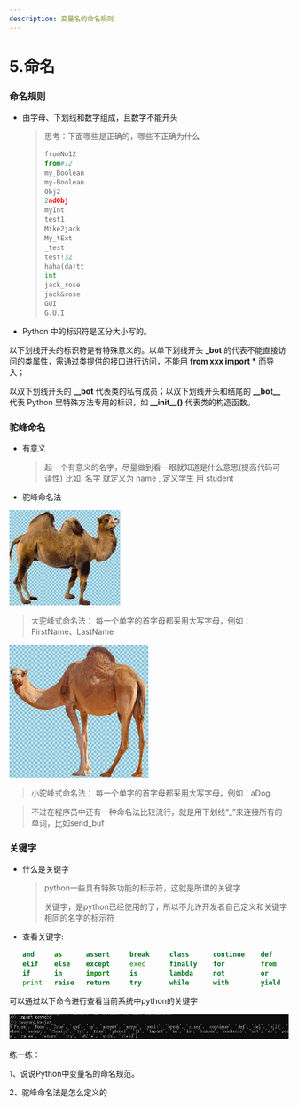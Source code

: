 ```yaml
---
description: 变量名的命名规则
---
```


# 5.命名

### 命名规则 <a id="&#x6807;&#x793A;&#x7B26;&#x7684;&#x89C4;&#x5219;"></a>

* 由字母、下划线和数字组成，且数字不能开头

  > 思考：下面哪些是正确的，哪些不正确为什么
  >
  > ```python
  > fromNo12
  > from#12
  > my_Boolean
  > my-Boolean
  > Obj2
  > 2ndObj
  > myInt
  > test1
  > Mike2jack
  > My_tExt
  > _test
  > test!32
  > haha(da)tt
  > int
  > jack_rose
  > jack&rose
  > GUI
  > G.U.I
  > ```

*  Python 中的标识符是区分大小写的。

  以下划线开头的标识符是有特殊意义的。以单下划线开头 **\_bot** 的代表不能直接访问的类属性，需通过类提供的接口进行访问，不能用 **from xxx import \*** 而导入；

  以双下划线开头的 **\_\_bot** 代表类的私有成员；以双下划线开头和结尾的 **\_\_bot\_\_** 代表 Python 里特殊方法专用的标识，如 **\_\_init\_\_\(\)** 代表类的构造函数。



### 驼峰命名 <a id="&#x547D;&#x540D;&#x89C4;&#x5219;"></a>

* 有意义

  > 起一个有意义的名字，尽量做到看一眼就知道是什么意思\(提高代码可 读性\) 比如: 名字 就定义为 name , 定义学生 用 student

* 驼峰命名法

![](.gitbook/assets/tu-pian-9.png)

> 大驼峰式命名法： 每一个单字的首字母都采用大写字母，例如：FirstName、LastName

![](.gitbook/assets/tu-pian-8.png)



> 小驼峰式命名法： 每一个单字的首字母都采用大写字母，例如：aDog

> 不过在程序员中还有一种命名法比较流行，就是用下划线“\_”来连接所有的单词，比如send\_buf

### 关键字 <a id="&#x5173;&#x952E;&#x5B57;"></a>

* 什么是关键字

  > python一些具有特殊功能的标示符，这就是所谓的关键字
  >
  > 关键字，是python已经使用的了，所以不允许开发者自己定义和关键字相同的名字的标示符

* 查看关键字:

  ```python
  and     as      assert     break     class      continue    def     del
  elif    else    except     exec      finally    for         from    global
  if      in      import     is        lambda     not         or      pass
  print   raise   return     try       while      with        yield
  ```

可以通过以下命令进行查看当前系统中python的关键字

![](.gitbook/assets/360-jie-tu-20181106152444826.jpg)

练一练：

1、说说Python中变量名的命名规范。

2、驼峰命名法是怎么定义的



